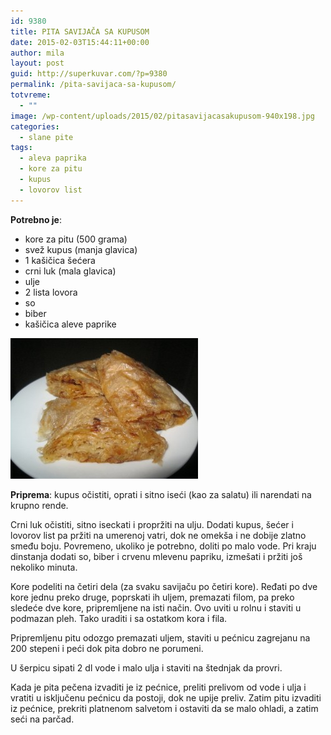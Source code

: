 ```yaml
---
id: 9380
title: PITA SAVIJAČA SA KUPUSOM
date: 2015-02-03T15:44:11+00:00
author: mila
layout: post
guid: http://superkuvar.com/?p=9380
permalink: /pita-savijaca-sa-kupusom/
totvreme:
  - ""
image: /wp-content/uploads/2015/02/pitasavijacasakupusom-940x198.jpg
categories:
  - slane pite
tags:
  - aleva paprika
  - kore za pitu
  - kupus
  - lovorov list
---
```

**Potrebno je**:

  * kore za pitu (500 grama)
  * svež kupus (manja glavica)
  * 1 kašičica šećera
  * crni luk (mala glavica)
  * ulje
  * 2 lista lovora
  * so
  * biber
  * kašičica aleve paprike

[<img class="alignnone size-medium wp-image-9381" src="/wp-content/uploads/2015/02/pitasavijacasakupusom-300x225.jpg" alt="pitasavijacasakupusom" width="300" height="225" />](/wp-content/uploads/2015/02/pitasavijacasakupusom.jpg)

**Priprema**: kupus očistiti, oprati i sitno iseći (kao za salatu) ili narendati na krupno rende.

Crni luk očistiti, sitno iseckati i propržiti na ulju. Dodati kupus, šećer i lovorov list pa pržiti na umerenoj vatri, dok ne omekša i ne dobije zlatno smeđu boju. Povremeno, ukoliko je potrebno, doliti po malo vode. Pri kraju dinstanja dodati so, biber i crvenu mlevenu papriku, izmešati i pržiti još nekoliko minuta.

Kore podeliti na četiri dela (za svaku savijaču po četiri kore). Ređati po dve kore jednu preko druge, poprskati ih uljem, premazati filom, pa preko sledeće dve kore, pripremljene na isti način. Ovo uviti u rolnu i staviti u podmazan pleh. Tako uraditi i sa ostatkom kora i fila.

Pripremljenu pitu odozgo premazati uljem, staviti u pećnicu zagrejanu na 200 stepeni i peći dok pita dobro ne porumeni.

U šerpicu sipati 2 dl vode i malo ulja i staviti na štednjak da provri.

Kada je pita pečena izvaditi je iz pećnice, preliti prelivom od vode i ulja i vratiti u isključenu pećnicu da postoji, dok ne upije preliv. Zatim pitu izvaditi iz pećnice, prekriti platnenom salvetom i ostaviti da se malo ohladi, a zatim seći na parčad.

&nbsp;

&nbsp;